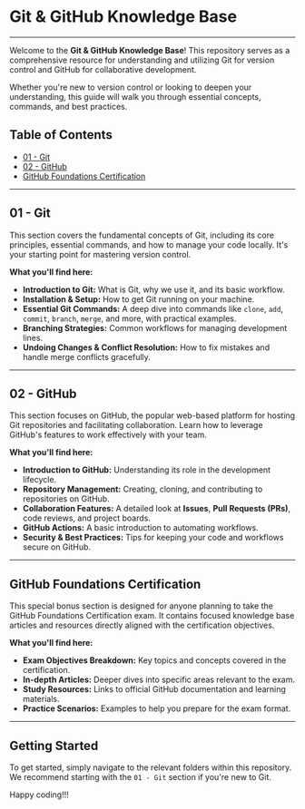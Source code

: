
# Git & GitHub Knowledge Base

---

Welcome to the **Git & GitHub Knowledge Base**! This repository serves as a comprehensive resource for understanding and utilizing Git for version control and GitHub for collaborative development.

Whether you're new to version control or looking to deepen your understanding, this guide will walk you through essential concepts, commands, and best practices.

## Table of Contents

* [01 - Git](#01---git)
* [02 - GitHub](#02---github)
* [GitHub Foundations Certification](#github-foundations-certification)

---

## 01 - Git

This section covers the fundamental concepts of Git, including its core principles, essential commands, and how to manage your code locally. It's your starting point for mastering version control.

**What you'll find here:**

* **Introduction to Git:** What is Git, why we use it, and its basic workflow.
* **Installation & Setup:** How to get Git running on your machine.
* **Essential Git Commands:** A deep dive into commands like `clone`, `add`, `commit`, `branch`, `merge`, and more, with practical examples.
* **Branching Strategies:** Common workflows for managing development lines.
* **Undoing Changes & Conflict Resolution:** How to fix mistakes and handle merge conflicts gracefully.

---

## 02 - GitHub

This section focuses on GitHub, the popular web-based platform for hosting Git repositories and facilitating collaboration. Learn how to leverage GitHub's features to work effectively with your team.

**What you'll find here:**

* **Introduction to GitHub:** Understanding its role in the development lifecycle.
* **Repository Management:** Creating, cloning, and contributing to repositories on GitHub.
* **Collaboration Features:** A detailed look at **Issues**, **Pull Requests (PRs)**, code reviews, and project boards.
* **GitHub Actions:** A basic introduction to automating workflows.
* **Security & Best Practices:** Tips for keeping your code and workflows secure on GitHub.

---

## GitHub Foundations Certification

This special bonus section is designed for anyone planning to take the GitHub Foundations Certification exam. It contains focused knowledge base articles and resources directly aligned with the certification objectives.

**What you'll find here:**

* **Exam Objectives Breakdown:** Key topics and concepts covered in the certification.
* **In-depth Articles:** Deeper dives into specific areas relevant to the exam.
* **Study Resources:** Links to official GitHub documentation and learning materials.
* **Practice Scenarios:** Examples to help you prepare for the exam format.

---

## Getting Started

To get started, simply navigate to the relevant folders within this repository. We recommend starting with the `01 - Git` section if you're new to Git.

Happy coding!!!